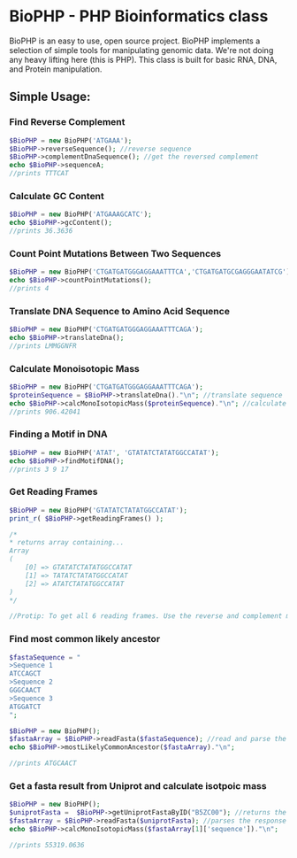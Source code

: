 # BioPHP - PHP Bioinformatics class
BioPHP is an easy to use, open source project. BioPHP implements a selection of simple tools for manipulating genomic data. We're not doing any heavy lifting here (this is PHP). This class is built for basic RNA, DNA, and Protein manipulation. 

## Simple Usage:

### Find Reverse Complement
```php
$BioPHP = new BioPHP('ATGAAA');
$BioPHP->reverseSequence(); //reverse sequence
$BioPHP->complementDnaSequence(); //get the reversed complement
echo $BioPHP->sequenceA;
//prints TTTCAT
```

### Calculate GC Content
```php
$BioPHP = new BioPHP('ATGAAAGCATC');
echo $BioPHP->gcContent();
//prints 36.3636
```

### Count Point Mutations Between Two Sequences
```php
$BioPHP = new BioPHP('CTGATGATGGGAGGAAATTTCA','CTGATGATGCGAGGGAATATCG');
echo $BioPHP->countPointMutations();
//prints 4
```

### Translate DNA Sequence to Amino Acid Sequence
```php
$BioPHP = new BioPHP('CTGATGATGGGAGGAAATTTCAGA');
echo $BioPHP->translateDna();
//prints LMMGGNFR
```

### Calculate Monoisotopic Mass
```php
$BioPHP = new BioPHP('CTGATGATGGGAGGAAATTTCAGA');
$proteinSequence = $BioPHP->translateDna()."\n"; //translate sequence
echo $BioPHP->calcMonoIsotopicMass($proteinSequence)."\n"; //calculate mass
//prints 906.42041
```

### Finding a Motif in DNA
```php
$BioPHP = new BioPHP('ATAT', 'GTATATCTATATGGCCATAT');
echo $BioPHP->findMotifDNA();
//prints 3 9 17
```

### Get Reading Frames
```php
$BioPHP = new BioPHP('GTATATCTATATGGCCATAT');
print_r( $BioPHP->getReadingFrames() );

/*
* returns array containing...
Array
(
    [0] => GTATATCTATATGGCCATAT
    [1] => TATATCTATATGGCCATAT
    [2] => ATATCTATATGGCCATAT
)
*/

//Protip: To get all 6 reading frames. Use the reverse and complement methods, then pass the result to getReadingFrames()
```


### Find most common likely ancestor
```php
$fastaSequence = "
>Sequence 1
ATCCAGCT
>Sequence 2
GGGCAACT
>Sequence 3
ATGGATCT
";

$BioPHP = new BioPHP();
$fastaArray = $BioPHP->readFasta($fastaSequence); //read and parse the sequences
echo $BioPHP->mostLikelyCommonAncestor($fastaArray)."\n";

//prints ATGCAACT
```


### Get a fasta result from Uniprot and calculate isotpoic mass
```php
$BioPHP = new BioPHP();
$uniprotFasta =  $BioPHP->getUniprotFastaByID("B5ZC00"); //returns the result from Uniprot as a string
$fastaArray = $BioPHP->readFasta($uniprotFasta); //parses the response
echo $BioPHP->calcMonoIsotopicMass($fastaArray[1]['sequence'])."\n";

//prints 55319.0636
```
